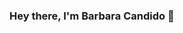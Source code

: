 ### Hey there, I'm Barbara Candido 👋

<!--
**barbaracandido2/barbaracandido2** is a ✨ _special_ ✨ repository because its `README.md` (this file) appears on your GitHub profile.

Here are some ideas to get you started:
- 📚 I study systems analysis and development
- 🌱 I’m currently learning CSS and Javascript
- ⚡ I'm currently venturing into new projects
- 😄 Pronouns: she/her
-->

